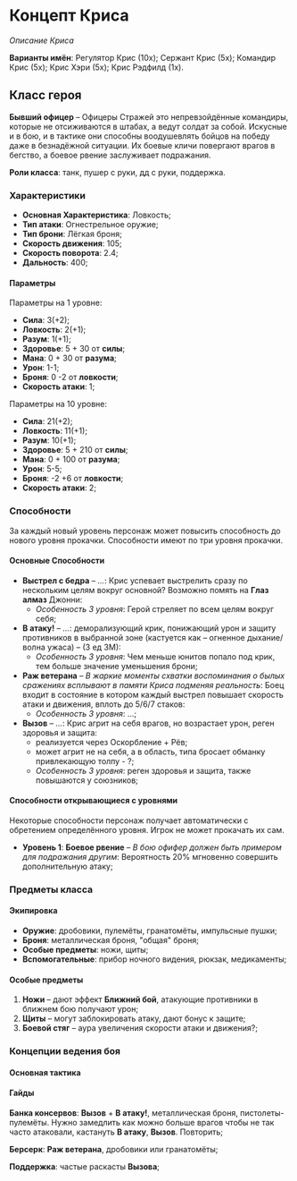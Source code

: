 ﻿# Концепт Криса
*Описание Криса*

**Варианты имён**: Регулятор Крис (10x); Сержант Крис (5x); Командир Крис (5x); Крис Хэри (5x); Крис Рэдфилд (1x).

## Класс героя
**Бывший офицер** &ndash; Офицеры Стражей это непревзойдённые командиры, которые не отсиживаются в штабах, а ведут солдат за собой. Искусные и в бою, и в тактике они способны воодушевлять бойцов на победу даже в безнадёжной ситуации. Их боевые кличи повергают врагов в бегство, а боевое рвение заслуживает подражания.

**Роли класса**: танк, пушер с руки, дд с руки, поддержка.

### Характеристики
   * **Основная Характеристика**: Ловкость;
   * **Тип атаки**: Огнестрельное оружие;
   * **Тип брони**: Лёгкая броня;
   * **Скорость движения**: 105;
   * **Скорость поворота**: 2.4;
   * **Дальность**: 400;

#### Параметры

Параметры на 1 уровне:

   * **Сила**: 3(+2);
   * **Ловкость**: 2(+1);
   * **Разум**: 1(+1);
   * **Здоровье**: 5 + 30 от **силы**;
   * **Мана**: 0 + 30 от **разума**;
   * **Урон**: 1-1;
   * **Броня**: 0 -2 от **ловкости**;
   * **Скорость атаки**: 1;

Параметры на 10 уровне:

   * **Сила**: 21(+2);
   * **Ловкость**: 11(+1);
   * **Разум**: 10(+1);
   * **Здоровье**: 5 + 210 от **силы**;
   * **Мана**: 0 + 100 от **разума**;
   * **Урон**: 5-5;
   * **Броня**: -2 +6  от **ловкости**;
   * **Скорость атаки**: 2;

### Способности
За каждый новый уровень персонаж может повысить способность до нового уровня прокачки. Способности имеют по три уровня прокачки.

#### Основные Способности

* **Выстрел с бедра** &ndash; *...*: Крис успевает выстрелить сразу по нескольким целям вокруг основной? Возможно помять на **Глаз алмаз** Джонни:
   * *Особенность 3 уровня*: Герой стреляет по всем целям вокруг себя;
* **В атаку!** &ndash; *...*: деморализующий крик, понижающий урон и защиту противников в выбранной зоне (кастуется как &ndash; огненное дыхание/волна ужаса) &ndash; (3 ед ЗМ):
   * *Особенность 3 уровня*: Чем меньше юнитов попало под крик, тем больше значение уменьшения брони;
* **Раж ветерана** &ndash; *В жаркие моменты схватки воспоминания о былых сражениях всплывают в памяти Криса подменяя реальность*: Боец входит в состояние в котором каждый выстрел повышает скорость атаки и движения, вплоть до 5/6/7 стаков:
   * *Особенность 3 уровня*: ...;
* **Вызов** &ndash; *...*: Крис агрит на себя врагов, но возрастает урон, реген здоровья и защита:
   * реализуется через Оскорбление + Рёв;
   * может агрит не на себя, а в область, типа бросает обманку привлекающую толпу - ?;
   * *Особенность 3 уровня*: реген здоровья и защита, также повышаются у союзников;

#### Способности открывающиеся с уровнями
Некоторые способности персонаж получает автоматически с обретением определённого уровня. Игрок не может прокачать их сам.

   * **Уровень 1**: **Боевое рвение** &ndash; *В бою офифер должен быть примером для подражания другим*: Вероятность 20% мгновенно совершить дополнительную атаку;

### Предметы класса

#### Экипировка
   * **Оружие**: дробовики, пулемёты, гранатомёты, импульсные пушки;
   * **Броня**: металлическая броня, "общая" броня;
   * **Особые предметы**: ножи, щиты;
   * **Вспомогательные**: прибор ночного видения, рюкзак, медикаменты;

#### Особые предметы
   1. **Ножи** &ndash; дают эффект **Ближний бой**, атакующие противники в ближнем бою получают урон;
   2. **Щиты** &ndash; могут заблокировать атаку, дают бонус к защите;
   3. **Боевой стяг** &ndash; аура увеличения скорости атаки и движения?;

### Концепции ведения боя
#### Основная тактика

#### Гайды

**Банка консервов**: **Вызов** + **В атаку!**, металлическая броня, пистолеты-пулемёты. Нужно замедлить как можно больше врагов чтобы не так часто атаковали, кастануть **В атаку**, **Вызов**. Повторить;

**Берсерк**: **Раж ветерана**, дробовики или гранатомёты;

**Поддержка**: частые раскасты **Вызова**;
